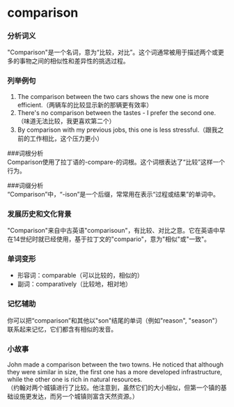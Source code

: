 # comparison

### 分析词义

  

"Comparison"是一个名词，意为“比较，对比”。这个词通常被用于描述两个或更多的事物之间的相似性和差异性的挑选过程。

  

### 列举例句

  

1.  The comparison between the two cars shows the new one is more efficient.（两辆车的比较显示新的那辆更有效率）
2.  There's no comparison between the tastes - I prefer the second one.（味道无法比较，我更喜欢第二个）
3.  By comparison with my previous jobs, this one is less stressful.（跟我之前的工作相比，这个压力更小）

  

###词根分析  
Comparison使用了拉丁语的-compare-的词根。这个词根表达了“比较”这样一个行为。

  

###词缀分析  
“Comparison”中，“-ison”是一个后缀，常常用在表示“过程或结果”的单词中。

  

### 发展历史和文化背景

  

"Comparison"来自中古英语"comparisoun"，有比较、对比之意。它在英语中早在14世纪时就已经使用，基于拉丁文的"compario"，意为"相似"或"一致"。

  

### 单词变形

  

*   形容词：comparable（可以比较的，相似的）
*   副词：comparatively（比较地，相对地）

  

### 记忆辅助

  

你可以把“comparison”和其他以"son"结尾的单词（例如"reason", "season"）联系起来记忆，它们都含有相似的发音。

  

### 小故事

  

John made a comparison between the two towns. He noticed that although they were similar in size, the first one has a more developed infrastructure, while the other one is rich in natural resources.  
（约翰对两个城镇进行了比较。他注意到，虽然它们的大小相似，但第一个镇的基础设施更发达，而另一个城镇则富含天然资源。）

